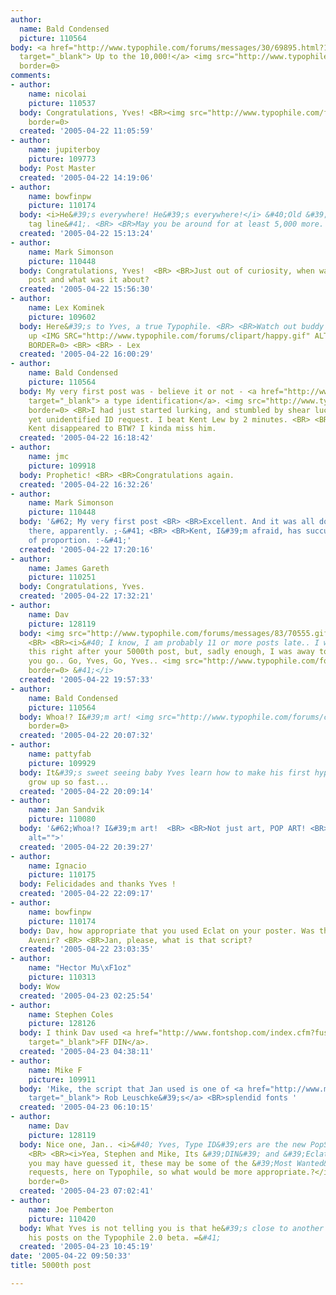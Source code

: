 ```yaml
---
author:
  name: Bald Condensed
  picture: 110564
body: <a href="http://www.typophile.com/forums/messages/30/69895.html?1114159032"
  target="_blank"> Up to the 10,000!</a> <img src="http://www.typophile.com/forums/clipart/bigsmile.gif"
  border=0>
comments:
- author:
    name: nicolai
    picture: 110537
  body: Congratulations, Yves! <BR><img src="http://www.typophile.com/forums/clipart/happy.gif"
    border=0>
  created: '2005-04-22 11:05:59'
- author:
    name: jupiterboy
    picture: 109773
  body: Post Master
  created: '2005-04-22 14:19:06'
- author:
    name: bowfinpw
    picture: 110174
  body: <i>He&#39;s everywhere! He&#39;s everywhere!</i> &#40;Old &#39;Chicken Man&#39;
    tag line&#41;. <BR> <BR>May you be around for at least 5,000 more.
  created: '2005-04-22 15:13:24'
- author:
    name: Mark Simonson
    picture: 110448
  body: Congratulations, Yves!  <BR> <BR>Just out of curiosity, when was your first
    post and what was it about?
  created: '2005-04-22 15:56:30'
- author:
    name: Lex Kominek
    picture: 109602
  body: Here&#39;s to Yves, a true Typophile. <BR> <BR>Watch out buddy - I&#39;m catching
    up <IMG SRC="http://www.typophile.com/forums/clipart/happy.gif" ALT=":-&#41;"
    BORDER=0> <BR> <BR> - Lex
  created: '2005-04-22 16:00:29'
- author:
    name: Bald Condensed
    picture: 110564
  body: My very first post was - believe it or not - <a href="http://www.typophile.com/forums/messages/83/2995.html?1036680601"
    target="_blank"> a type identification</a>. <img src="http://www.typophile.com/forums/clipart/bigsmile.gif"
    border=0> <BR>I had just started lurking, and stumbled by shear luck on this  <BR>as
    yet unidentified ID request. I beat Kent Lew by 2 minutes. <BR> <BR>Where has
    Kent disappeared to BTW? I kinda miss him.
  created: '2005-04-22 16:18:42'
- author:
    name: jmc
    picture: 109918
  body: Prophetic! <BR> <BR>Congratulations again.
  created: '2005-04-22 16:32:26'
- author:
    name: Mark Simonson
    picture: 110448
  body: '&#62; My very first post <BR> <BR>Excellent. And it was all downhill from
    there, apparently. ;-&#41; <BR> <BR>Kent, I&#39;m afraid, has succumbed to a sense
    of proportion. :-&#41;'
  created: '2005-04-22 17:20:16'
- author:
    name: James Gareth
    picture: 110251
  body: Congratulations, Yves.
  created: '2005-04-22 17:32:21'
- author:
    name: Dav
    picture: 128119
  body: <img src="http://www.typophile.com/forums/messages/83/70555.gif" alt="5000yves">
    <BR> <BR><i>&#40; I know, I am probably 11 or more posts late.. I wanted to post
    this right after your 5000th post, but, sadly enough, I was away today, so there
    you go.. Go, Yves, Go, Yves.. <img src="http://www.typophile.com/forums/clipart/bigsmile.gif"
    border=0> &#41;</i>
  created: '2005-04-22 19:57:33'
- author:
    name: Bald Condensed
    picture: 110564
  body: Whoa!? I&#39;m art! <img src="http://www.typophile.com/forums/clipart/bigsmile.gif"
    border=0>
  created: '2005-04-22 20:07:32'
- author:
    name: pattyfab
    picture: 109929
  body: It&#39;s sweet seeing baby Yves learn how to make his first hyperlink. They
    grow up so fast...
  created: '2005-04-22 20:09:14'
- author:
    name: Jan Sandvik
    picture: 110080
  body: '&#62;Whoa!? I&#39;m art!  <BR> <BR>Not just art, POP ART! <BR> <BR><img src="http://www.typophile.com/forums/messages/83/70558.jpg"
    alt="">'
  created: '2005-04-22 20:39:27'
- author:
    name: Ignacio
    picture: 110175
  body: Felicidades and thanks Yves !
  created: '2005-04-22 22:09:17'
- author:
    name: bowfinpw
    picture: 110174
  body: Dav, how appropriate that you used Eclat on your poster. Was the other lettering
    Avenir? <BR> <BR>Jan, please, what is that script?
  created: '2005-04-22 23:03:35'
- author:
    name: "Hector Mu\xF1oz"
    picture: 110313
  body: Wow
  created: '2005-04-23 02:25:54'
- author:
    name: Stephen Coles
    picture: 128126
  body: I think Dav used <a href="http://www.fontshop.com/index.cfm?fuseaction=catalog.fontdetail&amp;displayfontid=FF.9467.15.10&amp;attributes.sampleSize=48&amp;sampleText=5000%2C+Yves&amp;sampleSize=60"
    target="_blank">FF DIN</a>.
  created: '2005-04-23 04:38:11'
- author:
    name: Mike F
    picture: 109911
  body: 'Mike, the script that Jan used is one of <a href="http://www.myfonts.com/browse/foundry/gideon/?idtype=foundry&amp;itemsperpage=37&amp;resultcount=37&amp;page=1"
    target="_blank"> Rob Leuschke&#39;s</a> <BR>splendid fonts '
  created: '2005-04-23 06:10:15'
- author:
    name: Dav
    picture: 128119
  body: Nice one, Jan.. <i>&#40; Yves, Type ID&#39;ers are the new PopStars.. &#41;</i>
    <BR> <BR><i>Yea, Stephen and Mike, Its &#39;DIN&#39; and &#39;Eclat&#39;, and,
    you may have guessed it, these may be some of the &#39;Most Wanted&#39; type ID
    requests, here on Typophile, so what would be more appropriate.?</i> <img src="http://www.typophile.com/forums/clipart/bigsmile.gif"
    border=0>
  created: '2005-04-23 07:02:41'
- author:
    name: Joe Pemberton
    picture: 110420
  body: What Yves is not telling you is that he&#39;s close to another 5k with all
    his posts on the Typophile 2.0 beta. =&#41;
  created: '2005-04-23 10:45:19'
date: '2005-04-22 09:50:33'
title: 5000th post

---
```

